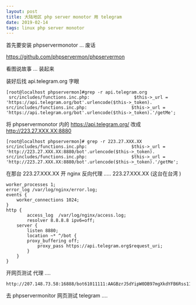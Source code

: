 ```yaml
---
layout: post
title: 大陆地区 php server monotor 用 telegram
date: 2019-02-14
tags: linux php server monotor
---
```


首先要安装 phpservermonotor ... 废话 

https://github.com/phpservermon/phpservermon

看图说故事 ... 装起来

装好后找 api.telegram.org 字眼
```
[root@localhost phpservermon]#grep -r api.telegram.org
 src/includes/functions.inc.php:                 $this->_url = 'https://api.telegram.org/bot'.urlencode($this->_token).
src/includes/functions.inc.php:                 $this->_url = 'https://api.telegram.org/bot'.urlencode($this->_token).'/getMe';
```

将 phpservermonotor 内的 https://api.telegram.org/ 改成 http://223.27.XXX.XX:8880
```
[root@localhost phpservermon]# grep -r 223.27.XXX.XX
src/includes/functions.inc.php:                 $this->_url = 'http://223.27.XXX.XX:8880/bot'.urlencode($this->_token).
src/includes/functions.inc.php:                 $this->_url = 'http://223.27.XXX.XX:8880/bot'.urlencode($this->_token).'/getMe';
```

在那台 223.27.XXX.XX 开 nginx 反向代理 .....
223.27.XXX.XX (这台在台湾 )

```
worker_processes 1;
error_log /var/log/nginx/error.log;
events {
    worker_connections 1024;
}
http {
        access_log  /var/log/nginx/access.log;
        resolver 8.8.8.8 ipv6=off;
    server {
        listen 8880;
        location ~* ^/bot {
        proxy_buffering off;
            proxy_pass https://api.telegram.org$request_uri;
        }
    }
}
```

开网页测试 代理 .... 
```
http://207.148.73.58:16888/bot61011111:AAGBzrJ5dYipW0DB97mgXkdYFB6Rss11ss/getUpdates
```

去 phpservermonitor 网页测试 telegram ....
